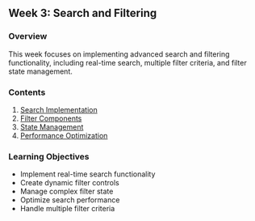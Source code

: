 ## Week 3: Search and Filtering

### Overview
This week focuses on implementing advanced search and filtering functionality, including real-time search, multiple filter criteria, and filter state management.

### Contents
1. [Search Implementation](search.md)
2. [Filter Components](filters.md)
3. [State Management](state.md)
4. [Performance Optimization](performance.md)

### Learning Objectives
- Implement real-time search functionality
- Create dynamic filter controls
- Manage complex filter state
- Optimize search performance
- Handle multiple filter criteria